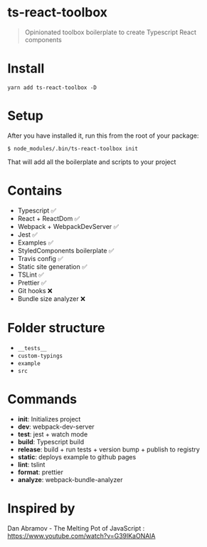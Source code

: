 # ts-react-toolbox
> Opinionated toolbox boilerplate to create Typescript React components

# Install

```
yarn add ts-react-toolbox -D
```

# Setup

After you have installed it, run this from the root of your package:

```
$ node_modules/.bin/ts-react-toolbox init
```

That will add all the boilerplate and scripts to your project

# Contains

* Typescript ✅
* React + ReactDom ✅
* Webpack + WebpackDevServer ✅
* Jest ✅
* Examples ✅
* StyledComponents boilerplate ✅
* Travis config ✅
* Static site generation ✅
* TSLint ✅
* Prettier ✅
* Git hooks ❌
* Bundle size analyzer ❌

# Folder structure

* `__tests__`
* `custom-typings`
* `example`
* `src`

# Commands

* **init**: Initializes project
* **dev**: webpack-dev-server
* **test**: jest + watch mode
* **build**: Typescript build
* **release**: build + run tests + version bump + publish to registry
* **static**: deploys example to github pages
* **lint**: tslint
* **format**: prettier
* **analyze**: webpack-bundle-analyzer

# Inspired by

Dan Abramov - The Melting Pot of JavaScript : https://www.youtube.com/watch?v=G39lKaONAlA
